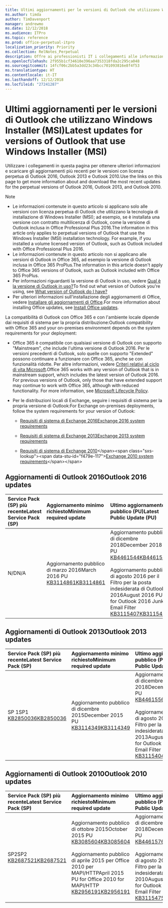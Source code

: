 ```yaml
---
title: Ultimi aggiornamenti per le versioni di Outlook che utilizzano Windows Installer (MSI)
ms.author: timda
author: TimDavenport
manager: andrewmo
ms.date: 12/12/2018
ms.audience: ITPro
ms.topic: reference
ms.prod: office-perpetual-itpro
localization_priority: Priority
ms.collection: RelNotes_Perpetual
description: Offre ai professionisti IT i collegamenti alle informazioni sugli aggiornamenti più recenti delle versioni con licenza perpetua di Outlook 2016, Outlook 2013, e Outlook 2010
ms.openlocfilehash: 2f955b1cf34610e396aa7353318fda2c295ca048
ms.sourcegitcommit: 14fcf06c2bb5a3dd23c34bcc701093816e8f4f53
ms.translationtype: HT
ms.contentlocale: it-IT
ms.lasthandoff: 12/12/2018
ms.locfileid: "27241287"
---
```

# <a name="latest-updates-for-versions-of-outlook-that-use-windows-installer-msi"></a><span data-ttu-id="f479e-103">Ultimi aggiornamenti per le versioni di Outlook che utilizzano Windows Installer (MSI)</span><span class="sxs-lookup"><span data-stu-id="f479e-103">Latest updates for versions of Outlook that use Windows Installer (MSI)</span></span>

<span data-ttu-id="f479e-104">Utilizzare i collegamenti in questa pagina per ottenere ulteriori informazioni e scaricare gli aggiornamenti più recenti per le versioni con licenza perpetua di Outlook 2016, Outlook 2013 e Outlook 2010.</span><span class="sxs-lookup"><span data-stu-id="f479e-104">Use the links on this page to get more information about and download the most recent updates for the perpetual versions of Outlook 2016, Outlook 2013, and Outlook 2010.</span></span>
  
> [!NOTE]
> - <span data-ttu-id="f479e-p101">Le informazioni contenute in questo articolo si applicano solo alle versioni con licenza perpetua di Outlook che utilizzano la tecnologia di installazione di Windows Installer (MSI); ad esempio, se è installata una versione con contratto multilicenza di Outlook, come la versione di Outlook inclusa in Office Professional Plus 2016.</span><span class="sxs-lookup"><span data-stu-id="f479e-p101">The information in this article only applies to perpetual versions of Outlook that use the Windows Installer (MSI) installation technology. For example, if you installed a volume licensed version of Outlook, such as Outlook included with Office Professional Plus 2016.</span></span>
> - <span data-ttu-id="f479e-107">Le informazioni contenute in questo articolo non si applicano alle versioni di Outlook in Office 365, ad esempio la versione di Outlook inclusa in Office 365 ProPlus.</span><span class="sxs-lookup"><span data-stu-id="f479e-107">The information in this article doesn't apply to Office 365 versions of Outlook, such as Outlook included with Office 365 ProPlus.</span></span>
> - <span data-ttu-id="f479e-108">Per informazioni riguardanti la versione di Outlook in uso, vedere [Qual è la versione di Outlook in uso?](https://support.office.com/article/b3a9568c-edb5-42b9-9825-d48d82b2257c)</span><span class="sxs-lookup"><span data-stu-id="f479e-108">To find out what version of Outlook you're using, see [What version of Outlook do I have?](https://support.office.com/article/b3a9568c-edb5-42b9-9825-d48d82b2257c)</span></span>
> - <span data-ttu-id="f479e-109">Per ulteriori informazioni sull'installazione degli aggiornamenti di Office, vedere [Installare gli aggiornamenti di Office](https://support.office.com/article/2ab296f3-7f03-43a2-8e50-46de917611c5).</span><span class="sxs-lookup"><span data-stu-id="f479e-109">For more information about installing Office updates, see [Install Office updates](https://support.office.com/article/2ab296f3-7f03-43a2-8e50-46de917611c5).</span></span> 
  
<span data-ttu-id="f479e-110">La compatibilità di Outlook con Office 365 e con l'ambiente locale dipende dai requisiti di sistema per la propria distribuzione:</span><span class="sxs-lookup"><span data-stu-id="f479e-110">Outlook compatibility with Office 365 and your on-premises environment depends on the system requirements for your deployment:</span></span>
  
- <span data-ttu-id="f479e-p102">Office 365 è compatibile con qualsiasi versione di Outlook con supporto "Mainstream", che include l'ultima versione di Outlook 2016. Per le versioni precedenti di Outlook, solo quelle con supporto "Extended" possono continuare a funzionare con Office 365, anche se con funzionalità ridotte. Per altre informazioni, vedere [Criteri relativi al ciclo di vita Microsoft](https://support.microsoft.com/lifecycle).</span><span class="sxs-lookup"><span data-stu-id="f479e-p102">Office 365 works with any version of Outlook that is in mainstream support, which includes the latest version of Outlook 2016. For previous versions of Outlook, only those that have extended support may continue to work with Office 365, although with reduced functionality. For more information, see [Microsoft Lifecycle Policy](https://support.microsoft.com/lifecycle).</span></span>
    
- <span data-ttu-id="f479e-114">Per le distribuzioni locali di Exchange, seguire i requisiti di sistema per la propria versione di Outlook:</span><span class="sxs-lookup"><span data-stu-id="f479e-114">For Exchange on-premises deployments, follow the system requirements for your version of Outlook:</span></span>
    
  - [<span data-ttu-id="f479e-115">Requisiti di sistema di Exchange 2016</span><span class="sxs-lookup"><span data-stu-id="f479e-115">Exchange 2016 system requirements</span></span>](https://docs.microsoft.com/Exchange/plan-and-deploy/system-requirements)
    
  - [<span data-ttu-id="f479e-116">Requisiti di sistema di Exchange 2013</span><span class="sxs-lookup"><span data-stu-id="f479e-116">Exchange 2013 system requirements</span></span>](https://docs.microsoft.com/exchange/exchange-2013-system-requirements-exchange-2013-help)
    
  - <span data-ttu-id="f479e-117">[Requisiti di sistema di Exchange 2010](https://docs.microsoft.com/previous-versions/office/exchange-server-2010/aa996719(v=exchg.141))</span><span class="sxs-lookup"><span data-stu-id="f479e-117">[Exchange 2010 system requirements](https://docs.microsoft.com/previous-versions/office/exchange-server-2010/aa996719(v=exchg.141))</span></span>

   
## <a name="outlook-2016-updates"></a><span data-ttu-id="f479e-118">Aggiornamenti di Outlook 2016</span><span class="sxs-lookup"><span data-stu-id="f479e-118">Outlook 2016 updates</span></span>

|<span data-ttu-id="f479e-119">**Service Pack (SP) più recente**</span><span class="sxs-lookup"><span data-stu-id="f479e-119">**Latest Service Pack (SP)**</span></span>|<span data-ttu-id="f479e-120">**Aggiornamento minimo richiesto**</span><span class="sxs-lookup"><span data-stu-id="f479e-120">**Minimum required update**</span></span>|<span data-ttu-id="f479e-121">**Ultimo aggiornamento pubblico (PU)**</span><span class="sxs-lookup"><span data-stu-id="f479e-121">**Latest Public Update (PU)**</span></span>|
|:-----|:-----|:-----|
|<span data-ttu-id="f479e-122">N/D</span><span class="sxs-lookup"><span data-stu-id="f479e-122">N/A</span></span>  <br/> |<span data-ttu-id="f479e-123">Aggiornamento pubblico di marzo 2016</span><span class="sxs-lookup"><span data-stu-id="f479e-123">March 2016 PU</span></span> <br/>[<span data-ttu-id="f479e-124">KB3114861</span><span class="sxs-lookup"><span data-stu-id="f479e-124">KB3114861</span></span>](https://support.microsoft.com/help/3114861) <br/> |<span data-ttu-id="f479e-125">Aggiornamento pubblico di dicembre 2018</span><span class="sxs-lookup"><span data-stu-id="f479e-125">December 2018 PU</span></span> <br/>[<span data-ttu-id="f479e-126">KB4461544</span><span class="sxs-lookup"><span data-stu-id="f479e-126">KB4461544</span></span>](https://support.microsoft.com/help/4461544) <br/><br/> <span data-ttu-id="f479e-127">Aggiornamento pubblico di agosto 2016 per il Filtro per la posta indesiderata di Outlook 2016</span><span class="sxs-lookup"><span data-stu-id="f479e-127">August 2016 PU for Outlook 2016 Junk Email Filter</span></span>  <br/>[<span data-ttu-id="f479e-128">KB3115407</span><span class="sxs-lookup"><span data-stu-id="f479e-128">KB3115407</span></span>](https://support.microsoft.com/help/3115407) <br/> |
   
## <a name="outlook-2013-updates"></a><span data-ttu-id="f479e-129">Aggiornamenti di Outlook 2013</span><span class="sxs-lookup"><span data-stu-id="f479e-129">Outlook 2013 updates</span></span>

|<span data-ttu-id="f479e-130">**Service Pack (SP) più recente**</span><span class="sxs-lookup"><span data-stu-id="f479e-130">**Latest Service Pack (SP)**</span></span>|<span data-ttu-id="f479e-131">**Aggiornamento minimo richiesto**</span><span class="sxs-lookup"><span data-stu-id="f479e-131">**Minimum required update**</span></span>|<span data-ttu-id="f479e-132">**Ultimo aggiornamento pubblico (PU)**</span><span class="sxs-lookup"><span data-stu-id="f479e-132">**Latest Public Update (PU)**</span></span>|
|:-----|:-----|:-----|
|<span data-ttu-id="f479e-133">SP 1</span><span class="sxs-lookup"><span data-stu-id="f479e-133">SP1</span></span>  <br/>[<span data-ttu-id="f479e-134">KB2850036</span><span class="sxs-lookup"><span data-stu-id="f479e-134">KB2850036</span></span>](https://go.microsoft.com/fwlink/p/?LinkId=512538) <br/> |<span data-ttu-id="f479e-135">Aggiornamento pubblico di dicembre 2015</span><span class="sxs-lookup"><span data-stu-id="f479e-135">December 2015 PU</span></span> <br/>[<span data-ttu-id="f479e-136">KB3114349</span><span class="sxs-lookup"><span data-stu-id="f479e-136">KB3114349</span></span>](https://support.microsoft.com/kb/3114349) <br/> |<span data-ttu-id="f479e-137">Aggiornamento pubblico di dicembre 2018</span><span class="sxs-lookup"><span data-stu-id="f479e-137">December 2018 PU</span></span> <br/>[<span data-ttu-id="f479e-138">KB4461556</span><span class="sxs-lookup"><span data-stu-id="f479e-138">KB4461556</span></span>](https://support.microsoft.com/help/4461556) <br/><br/>  <span data-ttu-id="f479e-139">Aggiornamento pubblico di agosto 2016 per il Filtro per la posta indesiderata di Outlook 2013</span><span class="sxs-lookup"><span data-stu-id="f479e-139">August 2016 PU for Outlook 2013 Junk Email Filter</span></span> <br/> [<span data-ttu-id="f479e-140">KB3115404</span><span class="sxs-lookup"><span data-stu-id="f479e-140">KB3115404</span></span>](https://support.microsoft.com/kb/3115404) <br/> |
   
## <a name="outlook-2010-updates"></a><span data-ttu-id="f479e-141">Aggiornamenti di Outlook 2010</span><span class="sxs-lookup"><span data-stu-id="f479e-141">Outlook 2010 updates</span></span>

|<span data-ttu-id="f479e-142">**Service Pack (SP) più recente**</span><span class="sxs-lookup"><span data-stu-id="f479e-142">**Latest Service Pack (SP)**</span></span>|<span data-ttu-id="f479e-143">**Aggiornamento minimo richiesto**</span><span class="sxs-lookup"><span data-stu-id="f479e-143">**Minimum required update**</span></span>|<span data-ttu-id="f479e-144">**Ultimo aggiornamento pubblico (PU)**</span><span class="sxs-lookup"><span data-stu-id="f479e-144">**Latest Public Update (PU)**</span></span>|
|:-----|:-----|:-----|
|<span data-ttu-id="f479e-145">SP2</span><span class="sxs-lookup"><span data-stu-id="f479e-145">SP2</span></span> <br/>[<span data-ttu-id="f479e-146">KB2687521</span><span class="sxs-lookup"><span data-stu-id="f479e-146">KB2687521</span></span>](https://go.microsoft.com/fwlink/p/?LinkId=512542) <br/> |<span data-ttu-id="f479e-147">Aggiornamento pubblico di ottobre 2015</span><span class="sxs-lookup"><span data-stu-id="f479e-147">October 2015 PU</span></span> <br/> [<span data-ttu-id="f479e-148">KB3085604</span><span class="sxs-lookup"><span data-stu-id="f479e-148">KB3085604</span></span>](https://support.microsoft.com/kb/3085604) <br/><br/>  <span data-ttu-id="f479e-149">Aggiornamento pubblico di aprile 2015 per Office 2010 per MAPI/HTTP</span><span class="sxs-lookup"><span data-stu-id="f479e-149">April 2015 PU for Office 2010 for MAPI/HTTP</span></span> <br/> [<span data-ttu-id="f479e-150">KB2956191</span><span class="sxs-lookup"><span data-stu-id="f479e-150">KB2956191</span></span>](https://support.microsoft.com/it-IT/help/2956191/april-14-2015-update-for-office-2010-kb2956191) <br/> |<span data-ttu-id="f479e-151">Aggiornamento pubblico di dicembre 2018</span><span class="sxs-lookup"><span data-stu-id="f479e-151">December 2018 PU</span></span> <br/>[<span data-ttu-id="f479e-152">KB4461576</span><span class="sxs-lookup"><span data-stu-id="f479e-152">KB4461576</span></span>](https://support.microsoft.com/help/4461576) <br/><br/>  <span data-ttu-id="f479e-153">Aggiornamento pubblico di agosto 2016 per il Filtro per la posta indesiderata di Outlook 2010</span><span class="sxs-lookup"><span data-stu-id="f479e-153">August 2016 PU for Outlook 2010 Junk Email Filter</span></span> <br/> [<span data-ttu-id="f479e-154">KB3115475</span><span class="sxs-lookup"><span data-stu-id="f479e-154">KB3115475</span></span>](https://support.microsoft.com/kb/3115475) <br/> |
   

